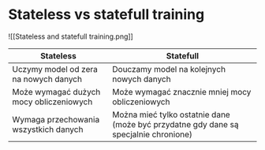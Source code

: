 # Stateless vs statefull training
![[Stateless and statefull training.png]]

| Stateless | Statefull |
| ---- | --- |
| Uczymy model od zera na nowych danych | Douczamy model na kolejnych nowych danych |
| Może wymagać dużych mocy obliczeniowych | Może wymagać znacznie mniej mocy obliczeniowych |
| Wymaga przechowania wszystkich danych | Można mieć tylko ostatnie dane (może być przydatne gdy dane są specjalnie chronione) |
